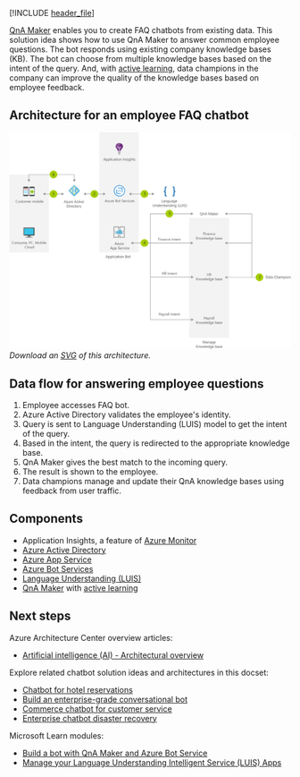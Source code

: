 


[!INCLUDE [header_file](../../../includes/sol-idea-header.md)]

[QnA Maker](/azure/cognitive-services/qnamaker/overview/overview) enables you to create FAQ chatbots from existing data. This solution idea shows how to use QnA Maker to answer common employee questions. The bot responds using existing company knowledge bases (KB). The bot can choose from multiple knowledge bases based on the intent of the query. And, with [active learning](/azure/cognitive-services/qnamaker/how-to/use-active-learning), data champions in the company can improve the quality of the knowledge bases based on employee feedback.  

## Architecture for an employee FAQ chatbot

![Architecture diagram: answer employee questions using internal knowledge bases and QnA Maker.](../media/faq-chatbot-with-data-champion-model.png)
*Download an [SVG](../media/faq-chatbot-with-data-champion-model.svg) of this architecture.*

## Data flow for answering employee questions

1. Employee accesses FAQ bot.
1. Azure Active Directory validates the employee's identity.
1. Query is sent to Language Understanding (LUIS) model to get the intent of the query.
1. Based in the intent, the query is redirected to the appropriate knowledge base.
1. QnA Maker gives the best match to the incoming query.
1. The result is shown to the employee.
1. Data champions manage and update their QnA knowledge bases using feedback from user traffic.

## Components

* Application Insights, a feature of [Azure Monitor](https://azure.microsoft.com/services/monitor/)
* [Azure Active Directory](https://azure.microsoft.com/services/active-directory/)
* [Azure App Service](https://azure.microsoft.com/services/app-service/)
* [Azure Bot Services](https://azure.microsoft.com/services/bot-services/)
* [Language Understanding (LUIS)](https://azure.microsoft.com/services/cognitive-services/language-understanding-intelligent-service/)
* [QnA Maker](https://azure.microsoft.com/services/cognitive-services/qna-maker/) with [active learning](/azure/cognitive-services/qnamaker/how-to/use-active-learning)

## Next steps

Azure Architecture Center overview articles:

* [Artificial intelligence (AI) - Architectural overview](../../data-guide/big-data/ai-overview.md)

Explore related chatbot solution ideas and architectures in this docset:

* [Chatbot for hotel reservations](../../example-scenario/ai/commerce-chatbot.yml)
* [Build an enterprise-grade conversational bot](../../reference-architectures/ai/conversational-bot.yml)
* [Commerce chatbot for customer service](./commerce-chatbot.yml)
* [Enterprise chatbot disaster recovery](./enterprise-chatbot-disaster-recovery.yml)

Microsoft Learn modules:

* [Build a bot with QnA Maker and Azure Bot Service](/learn/modules/build-faq-chatbot-qna-maker-azure-bot-service/)
* [Manage your Language Understanding Intelligent Service (LUIS) Apps](/learn/modules/manage-language-understanding-intelligent-service-apps/)
